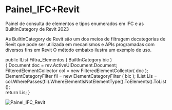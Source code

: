 # Painel_IFC+Revit

Painel de consulta de elementos e tipos enumerados em IFC e as BuiltInCategory de Revit 2023

As BuiltInCategory de Revit são um dos meios de filtragem decategorias de Revit que pode ser utilizada em mecanismos e APIs programadas com diversos fins 
em Revit O método embaixo ilustra um exemplo de uso. 

public IList<Element> Filtra_Elementos ( BuiltInCategory bic )    
{
       Document                 doc = rev.ActiveUIDocument.Document;
       FilteredElementCollector col = new FilteredElementCollector( doc );
       ElementCategoryFilter    fil = new ElementCategoryFilter   ( bic );
       IList<Element>           Lis = col.WherePasses(fil).WhereElementIsNotElementType().ToElements().ToList();                    
       return Lis;
}

![Painel_IFC_Revit](https://user-images.githubusercontent.com/9437020/211205667-23e508a1-f6da-4b0b-a568-ed71d344e228.PNG)
